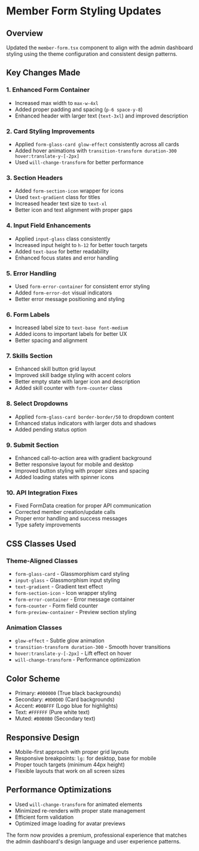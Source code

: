 # Member Form Styling Updates

## Overview
Updated the `member-form.tsx` component to align with the admin dashboard styling using the theme configuration and consistent design patterns.

## Key Changes Made

### 1. **Enhanced Form Container**
- Increased max width to `max-w-4xl`
- Added proper padding and spacing (`p-6 space-y-8`)
- Enhanced header with larger text (`text-3xl`) and improved description

### 2. **Card Styling Improvements**
- Applied `form-glass-card glow-effect` consistently across all cards
- Added hover animations with `transition-transform duration-300 hover:translate-y-[-2px]`
- Used `will-change-transform` for better performance

### 3. **Section Headers**
- Added `form-section-icon` wrapper for icons
- Used `text-gradient` class for titles
- Increased header text size to `text-xl`
- Better icon and text alignment with proper gaps

### 4. **Input Field Enhancements**
- Applied `input-glass` class consistently
- Increased input height to `h-12` for better touch targets
- Added `text-base` for better readability
- Enhanced focus states and error handling

### 5. **Error Handling**
- Used `form-error-container` for consistent error styling
- Added `form-error-dot` visual indicators
- Better error message positioning and styling

### 6. **Form Labels**
- Increased label size to `text-base font-medium`
- Added icons to important labels for better UX
- Better spacing and alignment

### 7. **Skills Section**
- Enhanced skill button grid layout
- Improved skill badge styling with accent colors
- Better empty state with larger icon and description
- Added skill counter with `form-counter` class

### 8. **Select Dropdowns**
- Applied `form-glass-card border-border/50` to dropdown content
- Enhanced status indicators with larger dots and shadows
- Added pending status option

### 9. **Submit Section**
- Enhanced call-to-action area with gradient background
- Better responsive layout for mobile and desktop
- Improved button styling with proper sizes and spacing
- Added loading states with spinner icons

### 10. **API Integration Fixes**
- Fixed FormData creation for proper API communication
- Corrected member creation/update calls
- Proper error handling and success messages
- Type safety improvements

## CSS Classes Used

### Theme-Aligned Classes
- `form-glass-card` - Glassmorphism card styling
- `input-glass` - Glassmorphism input styling
- `text-gradient` - Gradient text effect
- `form-section-icon` - Icon wrapper styling
- `form-error-container` - Error message container
- `form-counter` - Form field counter
- `form-preview-container` - Preview section styling

### Animation Classes
- `glow-effect` - Subtle glow animation
- `transition-transform duration-300` - Smooth hover transitions
- `hover:translate-y-[-2px]` - Lift effect on hover
- `will-change-transform` - Performance optimization

## Color Scheme
- Primary: `#000000` (True black backgrounds)
- Secondary: `#0D0D0D` (Card backgrounds)
- Accent: `#00BFFF` (Logo blue for highlights)
- Text: `#FFFFFF` (Pure white text)
- Muted: `#B0B0B0` (Secondary text)

## Responsive Design
- Mobile-first approach with proper grid layouts
- Responsive breakpoints: `lg:` for desktop, base for mobile
- Proper touch targets (minimum 44px height)
- Flexible layouts that work on all screen sizes

## Performance Optimizations
- Used `will-change-transform` for animated elements
- Minimized re-renders with proper state management
- Efficient form validation
- Optimized image loading for avatar previews

The form now provides a premium, professional experience that matches the admin dashboard's design language and user experience patterns.
